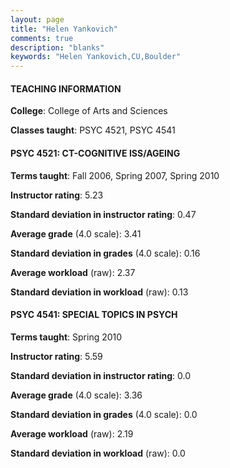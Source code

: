 ```yaml
---
layout: page
title: "Helen Yankovich" 
comments: true
description: "blanks"
keywords: "Helen Yankovich,CU,Boulder"
---
```

<head>
<script src="https://ajax.googleapis.com/ajax/libs/jquery/2.1.3/jquery.min.js"></script>
<script src="https://dl.dropboxusercontent.com/s/pc42nxpaw1ea4o9/highcharts.js?dl=0"></script>
<!-- <script src="../assets/js/highcharts.js"></script> -->
<style type="text/css">@font-face {
	font-family: "Bebas Neue";
	src: url(https://www.filehosting.org/file/details/544349/BebasNeue Regular.otf) format("opentype");
	}
	h1.Bebas { 
		font-family: "Bebas Neue", Verdana, Tahoma;
	}
</style>
</head>
	   
#### TEACHING INFORMATION

**College**: College of Arts and Sciences

**Classes taught**: PSYC 4521, PSYC 4541

#### PSYC 4521: CT-COGNITIVE ISS/AGEING

**Terms taught**: Fall 2006, Spring 2007, Spring 2010

**Instructor rating**: 5.23

**Standard deviation in instructor rating**: 0.47

**Average grade** (4.0 scale): 3.41

**Standard deviation in grades** (4.0 scale): 0.16

**Average workload** (raw): 2.37

**Standard deviation in workload** (raw): 0.13

#### PSYC 4541: SPECIAL TOPICS IN PSYCH

**Terms taught**: Spring 2010

**Instructor rating**: 5.59

**Standard deviation in instructor rating**: 0.0

**Average grade** (4.0 scale): 3.36

**Standard deviation in grades** (4.0 scale): 0.0

**Average workload** (raw): 2.19

**Standard deviation in workload** (raw): 0.0

